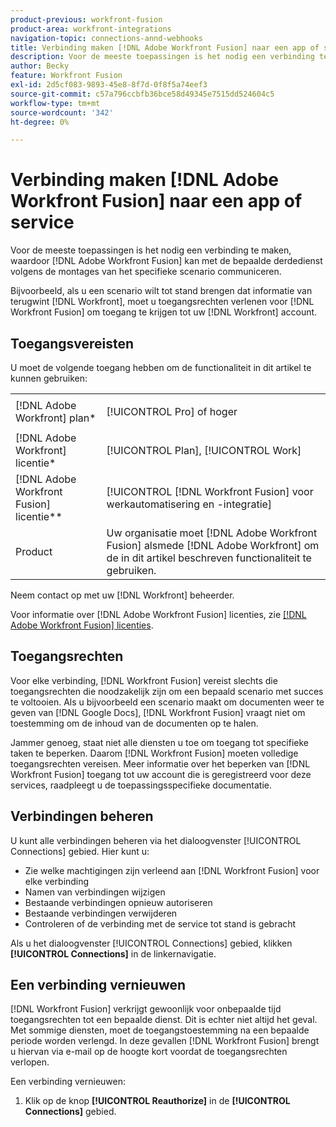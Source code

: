 ```yaml
---
product-previous: workfront-fusion
product-area: workfront-integrations
navigation-topic: connections-annd-webhooks
title: Verbinding maken [!DNL Adobe Workfront Fusion] naar een app of service
description: Voor de meeste toepassingen is het nodig een verbinding te maken, waardoor [!DNL Adobe Workfront Fusion] kan met de bepaalde derdedienst volgens de montages van het specifieke scenario communiceren.
author: Becky
feature: Workfront Fusion
exl-id: 2d5cf083-9893-45e8-8f7d-0f8f5a74eef3
source-git-commit: c57a796ccbfb36bce58d49345e7515dd524604c5
workflow-type: tm+mt
source-wordcount: '342'
ht-degree: 0%

---
```


# Verbinding maken [!DNL Adobe Workfront Fusion] naar een app of service

Voor de meeste toepassingen is het nodig een verbinding te maken, waardoor [!DNL Adobe Workfront Fusion] kan met de bepaalde derdedienst volgens de montages van het specifieke scenario communiceren.

Bijvoorbeeld, als u een scenario wilt tot stand brengen dat informatie van terugwint [!DNL Workfront], moet u toegangsrechten verlenen voor [!DNL Workfront Fusion] om toegang te krijgen tot uw [!DNL Workfront] account.

## Toegangsvereisten

U moet de volgende toegang hebben om de functionaliteit in dit artikel te kunnen gebruiken:

<table style="table-layout:auto">
 <col> 
 <col> 
 <tbody> 
  <tr> 
   <td role="rowheader">[!DNL Adobe Workfront] plan*</td> 
   <td> <p>[!UICONTROL Pro] of hoger</p> </td> 
  </tr> 
  <tr data-mc-conditions=""> 
   <td role="rowheader">[!DNL Adobe Workfront] licentie*</td> 
   <td> <p>[!UICONTROL Plan], [!UICONTROL Work]</p> </td> 
  </tr> 
  <tr> 
   <td role="rowheader">[!DNL Adobe Workfront Fusion] licentie**</td> 
   <td> <p>[!UICONTROL [!DNL Workfront Fusion] voor werkautomatisering en -integratie] </p> </td> 
  </tr> 
  <tr> 
   <td role="rowheader">Product</td> 
   <td>Uw organisatie moet [!DNL Adobe Workfront Fusion] alsmede [!DNL Adobe Workfront] om de in dit artikel beschreven functionaliteit te gebruiken.</td> 
  </tr>
 </tbody> 
</table>

Neem contact op met uw [!DNL Workfront] beheerder.

Voor informatie over [!DNL Adobe Workfront Fusion] licenties, zie [[!DNL Adobe Workfront Fusion] licenties](../../workfront-fusion/get-started/license-automation-vs-integration.md).

## Toegangsrechten

Voor elke verbinding, [!DNL Workfront Fusion] vereist slechts die toegangsrechten die noodzakelijk zijn om een bepaald scenario met succes te voltooien. Als u bijvoorbeeld een scenario maakt om documenten weer te geven van [!DNL Google Docs], [!DNL Workfront Fusion] vraagt niet om toestemming om de inhoud van de documenten op te halen.

Jammer genoeg, staat niet alle diensten u toe om toegang tot specifieke taken te beperken. Daarom [!DNL Workfront Fusion] moeten volledige toegangsrechten vereisen. Meer informatie over het beperken van [!DNL Workfront Fusion] toegang tot uw account die is geregistreerd voor deze services, raadpleegt u de toepassingsspecifieke documentatie.

## Verbindingen beheren

U kunt alle verbindingen beheren via het dialoogvenster [!UICONTROL Connections] gebied. Hier kunt u:

* Zie welke machtigingen zijn verleend aan [!DNL Workfront Fusion] voor elke verbinding
* Namen van verbindingen wijzigen
* Bestaande verbindingen opnieuw autoriseren
* Bestaande verbindingen verwijderen
* Controleren of de verbinding met de service tot stand is gebracht

Als u het dialoogvenster [!UICONTROL Connections] gebied, klikken <b>[!UICONTROL Connections]</b> in de linkernavigatie.

## Een verbinding vernieuwen

[!DNL Workfront Fusion] verkrijgt gewoonlijk voor onbepaalde tijd toegangsrechten tot een bepaalde dienst. Dit is echter niet altijd het geval. Met sommige diensten, moet de toegangstoestemming na een bepaalde periode worden verlengd. In deze gevallen [!DNL Workfront Fusion] brengt u hiervan via e-mail op de hoogte kort voordat de toegangsrechten verlopen.

Een verbinding vernieuwen:

1. Klik op de knop **[!UICONTROL Reauthorize]** in de **[!UICONTROL Connections]** gebied.
